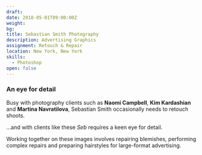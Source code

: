 ```yaml
---
draft:  
date: 2018-05-01T09:00:00Z
weight:
bg:  
title: Sebastian Smith Photography
description: Advertising Graphics
assignment: Retouch & Repair
location: New York, New York
skills:
  - Photoshop
open: false
---
```


<!--{{/* <flickity src="3si/images/3si-sales.jpg" title="3Si marketing content" selectCell="flkty.selectCell( value, isWrapped, isInstant )" > */}}
-->

### An eye for detail

Busy with photography clients such as **Naomi&nbsp;Campbell**, **Kim&nbsp;Kardashian** and **Martina&nbsp;Navratilova**, Sebastian Smith occasionally needs to retouch shoots. 

&hellip;and with clients like these _Seb_ requires a keen eye for detail. 

Working together on these images involves repairing blemishes, performing complex repairs and preparing hairstyles for large-format advertising.

<!--### Preview

<a ondragstart="return false" class="btn" data-selector=".cell27" onclick="static();document.getElementById('togglebox').checked = true;">Arrojo</a> [Seb Smith](http://www.sebsmith.com/lifestyle-travel/)
-->

<!--### Visit 
link
-->